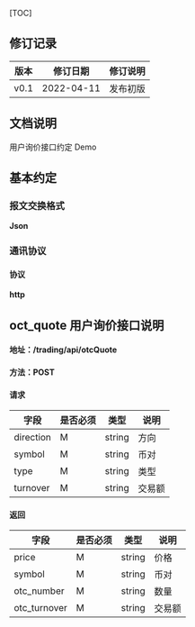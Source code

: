 [TOC]

## 修订记录

| 版本 | 修订日期   | 修订说明 |
| ---- | ---------- | -------- |
| v0.1 | 2022-04-11 | 发布初版 |

## 文档说明

用户询价接口约定  Demo

## 基本约定

### 报文交换格式

**Json**

### 通讯协议

#### 协议

**http**

## oct_quote 用户询价接口说明

#### 地址：/trading/api/otcQuote

#### 方法：POST

#### 请求

| 字段       | 是否必须 | 类型   | 说明     |
| ---------- | -------- | ------ | -------- |
| direction     | M        | string | 方向 |
| symbol | M        | string | 币对   |
| type | M        | string | 类型   |
| turnover | M        | string | 交易额   |

#### 返回

| 字段       | 是否必须 | 类型   | 说明         |
| ---------- | -------- | ------ | ------------ |
| price     | M        | string | 价格 |
| symbol | M        | string | 币对   |
| otc_number | M        | string | 数量   |
| otc_turnover | M        | string | 交易额   |




